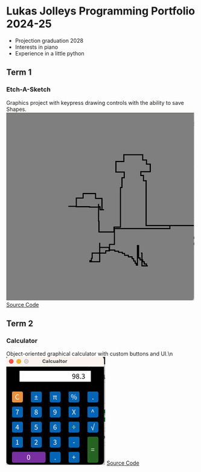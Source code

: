 # Lukas Jolleys Programming Portfolio 2024-25
* Projection graduation 2028
* Interests in piano
* Experience in a little python
  
## Term 1
### Etch-A-Sketch
Graphics project with keypress drawing controls with the ability to save Shapes.
![Running App](https://github.com/Lukas-01242/progamingportfolio2025-a2/blob/main/images/Screenshot%202024-11-04%20at%2010.14.26%20AM.png)
[Source Code](https://github.com/Lukas-01242/progamingportfolio2025-a2/blob/main/src/etchAScetch/etchAScetch.pde)


## Term 2
### Calculator
Object-oriented graphical calculator with custom buttons and UI.\n
![Running App](https://github.com/Lukas-01242/progamingportfolio2025-a2/blob/main/images/Calc1.png)
[Source Code](https://github.com/Lukas-01242/progamingportfolio2025-a2/tree/main/src/Calcualtor)
